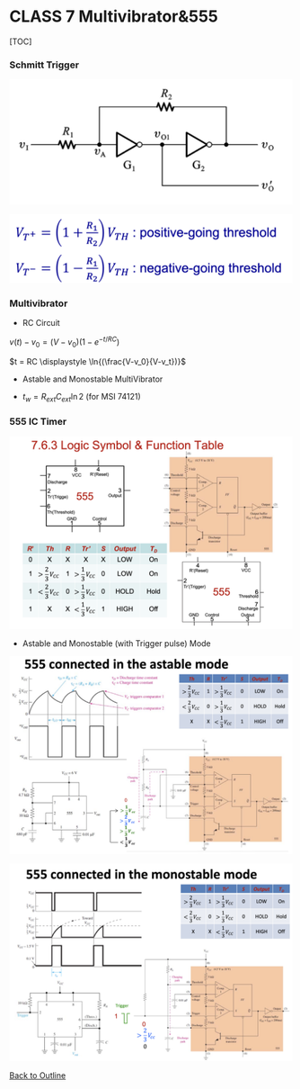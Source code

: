 # CLASS 7 Multivibrator&555

[TOC]

### Schmitt Trigger

![Schmitt Trigger with invertor](img/class7/schmitt_trigger_invertor.png)

![v_t+ and v_t-](img/class7/hyteresis_voltage.png)



### Multivibrator

- RC Circuit

$v(t) - v_0 = (V-v_0)(1-e^{-t/RC})$

$t = RC \displaystyle \ln{(\frac{V-v_0}{V-v_t})}$

- Astable and Monostable MultiVibrator

- $t_w = R_{ext}C_{ext}\ln{2}$ (for MSI 74121)



### 555 IC Timer

![Logic Symbol&Function Table of 555](img/class7/555timer.png)

- Astable and Monostable (with Trigger pulse) Mode

![](img/class7/555_astable.png)

![](img/class7/555_monostable.png)

[Back to Outline](outline.md)
